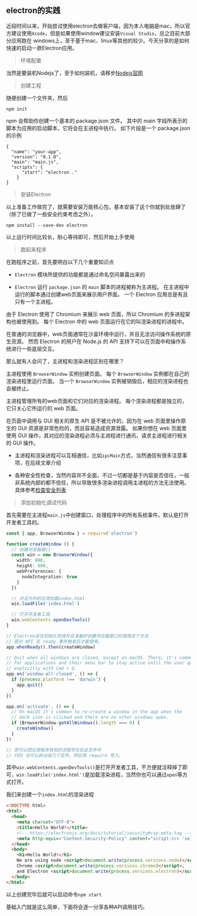 electron的实践
---

近段时间以来，开始尝试使用electron去做客户端，因为本人电脑是mac，所以官方建议使用`Xcode`，但是如果使用window建议安装`Visual Studio`，总之目前大部分应用跑在
windows上，至于基于mac、linux等其他的较少。今天分享的是如何快速的启动一款Electron应用。

> 环境配置

当然是要装机Nodejs了，至于如何装机，请移步[Nodejs官网](https://nodejs.org/en/)

> 创建工程

随便创建一个文件夹，然后

```text
npm init
```

npm 会帮助你创建一个基本的 package.json 文件。 其中的 main 字段所表示的脚本为应用的启动脚本，它将会在主进程中执行。 如下片段是一个 package.json 的示例

```text
{
  "name": "your-app",
  "version": "0.1.0",
  "main": "main.js",
  "scripts": {
      "start": "electron ."
    }
}
```

> 安装Electron

以上准备工作做完了，就需要安装万能核心包，基本安装了这个你就到处放肆了（除了已做了一些安全约束考虑之外）。

```text
npm install --save-dev electron
```

以上运行时间比较长，耐心等待即可，然后开始上手使用

> 跑起来程序

在跑程序之前，首先要明白以下几个重要知识点

+ `Electron` 模块所提供的功能都是通过命名空间暴露出来的

+ `Electron` 运行 `package.json` 的 `main` 脚本的进程被称为主进程。 在主进程中运行的脚本通过创建web页面来展示用户界面。 一个 Electron 应用总是有且只有一个主进程。

 由于 Electron 使用了 Chromium 来展示 web 页面，所以 Chromium 的多进程架构也被使用到。 每个 Electron 中的 web 页面运行在它的叫渲染进程的进程中。
 
 在普通的浏览器中，web页面通常在沙盒环境中运行，并且无法访问操作系统的原生资源。 然而 Electron 的用户在 Node.js 的 API 支持下可以在页面中和操作系统进行一些底层交互。
 
 那么就有人会问了，主进程和渲染进程区别在哪里？
 
 主进程使用 `BrowserWindow` 实例创建页面。 每个 `BrowserWindow` 实例都在自己的渲染进程里运行页面。 当一个 `BrowserWindow` 实例被销毁后，相应的渲染进程也会被终止。
 
 主进程管理所有的web页面和它们对应的渲染进程。 每个渲染进程都是独立的，它只关心它所运行的 web 页面。
 
 在页面中调用与 GUI 相关的原生 API 是不被允许的，因为在 web 页面里操作原生的 GUI 资源是非常危险的，而且容易造成资源泄露。 如果你想在 web 页面里使用 GUI 操作，其对应的渲染进程必须与主进程进行通讯，请求主进程进行相关的 GUI 操作。
 
+ 主进程和渲染进程可以互相通信，比如`ipcMain`方式，当然通信有很多注意事项，在后续文章介绍

+ 各种安全性检查，当然内容并不全面，不过一切都是基于内容是否信任，一般非系统内部的都不信任，所以导致很多渲染进程调用主进程的方法无法使用。具体参考[检查安全列表](https://www.electronjs.org/docs/tutorial/security#checklist-security-recommendations)


> 添加初始化调试代码

首先需要在主进程`main.js`中创建窗口，处理程序中的所有系统事件。默认是打开开发者工具的。

```typescript
const { app, BrowserWindow } = require('electron')

function createWindow () {   
  // 创建浏览器窗口
  const win = new BrowserWindow({
    width: 800,
    height: 600,
    webPreferences: {
      nodeIntegration: true
    }
  })

  // 并且为你的应用加载index.html
  win.loadFile('index.html')

  // 打开开发者工具
  win.webContents.openDevTools()
}

// Electron会在初始化完成并且准备好创建浏览器窗口时调用这个方法
// 部分 API 在 ready 事件触发后才能使用。
app.whenReady().then(createWindow)

// Quit when all windows are closed, except on macOS. There, it's common
// for applications and their menu bar to stay active until the user quits
// explicitly with Cmd + Q.
app.on('window-all-closed', () => {
  if (process.platform !== 'darwin') {
    app.quit()
  }
})

app.on('activate', () => {
  // On macOS it's common to re-create a window in the app when the
  // dock icon is clicked and there are no other windows open.
  if (BrowserWindow.getAllWindows().length === 0) {
    createWindow()
  }
})

// 您可以把应用程序其他的流程写在在此文件中
// 代码 也可以拆分成几个文件，然后用 require 导入。

```

其中`win.webContents.openDevTools()`是打开开发者工具，不方便就注释掉了即可，`win.loadFile('index.html')`是加载渲染进程，当然你也可以通过`open`等方式打开。

我们来创建一个`index.html`的渲染进程

```html
<!DOCTYPE html>
<html>
  <head>
    <meta charset="UTF-8">
    <title>Hello World!</title>
    <!-- https://electronjs.org/docs/tutorial/security#csp-meta-tag -->
    <meta http-equiv="Content-Security-Policy" content="script-src 'self' 'unsafe-inline';" />
  </head>
  <body>
    <h1>Hello World!</h1>
    We are using node <script>document.write(process.versions.node)</script>,
    Chrome <script>document.write(process.versions.chrome)</script>,
    and Electron <script>document.write(process.versions.electron)</script>.
  </body>
</html>
```
以上创建完毕后就可以启动命令`npm start`

基础入门就是这么简单，下面将会逐一分享各种API调用技巧。
